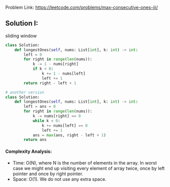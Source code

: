 Problem Link: https://leetcode.com/problems/max-consecutive-ones-iii/

## Solution I:
sliding window

```python
class Solution:
    def longestOnes(self, nums: List[int], k: int) -> int:
        left = 0
        for right in range(len(nums)):
            k -= 1 - nums[right]
            if k < 0:
                k += 1 - nums[left]
                left += 1
        return right - left + 1

# another version
class Solution:
    def longestOnes(self, nums: List[int], k: int) -> int:
        left = ans = 0
        for right in range(len(nums)):
            k -= nums[right] == 0
            while k < 0:
                k += nums[left] == 0
                left += 1
            ans = max(ans, right - left + 1)
        return ans
```

#### Complexity Analysis:
- Time: O(N), where N is the number of elements in the array. In worst case we might end up visiting every element of array twice, once by left pointer and once by right pointer.
- Space: O(1). We do not use any extra space.